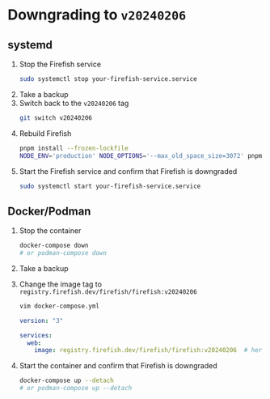 # Downgrading to `v20240206`

## systemd

1. Stop the Firefish service
    ```sh
    sudo systemctl stop your-firefish-service.service
    ```
1. Take a backup
1. Switch back to the `v20240206` tag
    ```sh
    git switch v20240206
    ```
1. Rebuild Firefish
    ```sh
    pnpm install --frozen-lockfile
    NODE_ENV='production' NODE_OPTIONS='--max_old_space_size=3072' pnpm run rebuild
    ```
1. Start the Firefish service and confirm that Firefish is downgraded
    ```sh
    sudo systemctl start your-firefish-service.service
    ```

## Docker/Podman

1. Stop the container
    ```sh
    docker-compose down
    # or podman-compose down
    ```
1. Take a backup
1. Change the image tag to `registry.firefish.dev/firefish/firefish:v20240206`
    ```sh
    vim docker-compose.yml
    ```

    ```yaml
    version: "3"

    services:
      web:
        image: registry.firefish.dev/firefish/firefish:v20240206  # here
    ```
1. Start the container and confirm that Firefish is downgraded
    ```sh
    docker-compose up --detach
    # or podman-compose up --detach
    ```
